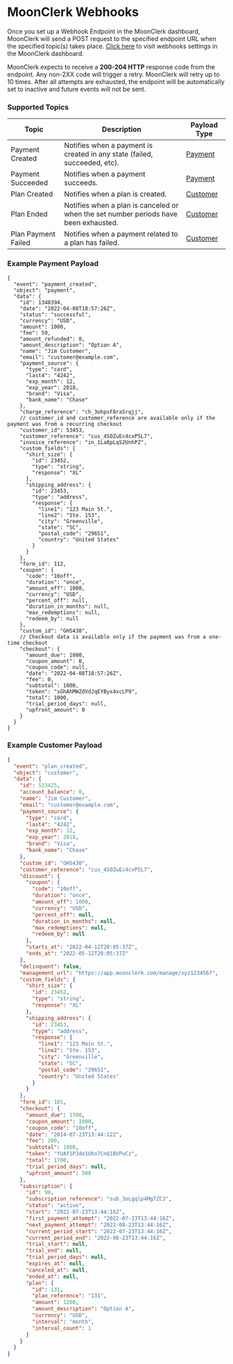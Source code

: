 # MoonClerk Webhooks

Once you set up a Webhook Endpoint in the MoonClerk dashboard, MoonClerk will send a POST request to the specified endpoint URL when the specified topic(s) takes place. [Click here](https://app.moonclerk.com/settings/webhooks) to visit webhooks settings in the MoonClerk dashboard.

MoonClerk expects to receive a **200-204 HTTP** response code from the endpoint. Any non-2XX code will trigger a retry. MoonClerk will retry up to 10 times. After all attempts are exhausted, the endpoint will be automatically set to inactive and future events will not be sent.

### Supported Topics

| Topic               | Description                                                                          | Payload Type                          |
| ------------------- | ------------------------------------------------------------------------------------ | ------------------------------------- |
| Payment Created     | Notifies when a payment is created in any state (failed, succeeded, etc).            | [Payment](#example-payment-payload)   |
| Payment Succeeded   | Notifies when a payment succeeds.                                                    | [Payment](#example-payment-payload)   |
| Plan Created        | Notifies when a plan is created.                                                     | [Customer](#example-customer-payload) |
| Plan Ended          | Notifies when a plan is canceled or when the set number periods have been exhausted. | [Customer](#example-customer-payload) |
| Plan Payment Failed | Notifies when a payment related to a plan has failed.                                | [Customer](#example-customer-payload) |

### Example Payment Payload

```jsonc
{
  "event": "payment_created",
  "object": "payment",
  "data": {
    "id": 1348394,
    "date": "2022-04-08T18:57:26Z",
    "status": "successful",
    "currency": "USD",
    "amount": 1000,
    "fee": 59,
    "amount_refunded": 0,
    "amount_description": "Option A",
    "name": "Jim Customer",
    "email": "customer@example.com",
    "payment_source": {
      "type": "card",
      "last4": "4242",
      "exp_month": 12,
      "exp_year": 2018,
      "brand": "Visa",
      "bank_name": "Chase"
    },
    "charge_reference": "ch_3ohpsF8ra5rqjj",
    // customer_id and customer_reference are available only if the payment was from a recurring checkout
    "customer_id": 53453,
    "customer_reference": "cus_4SOZuEc4cxP5L7",
    "invoice_reference": "in_1La8pLqS2UnhPZ",
    "custom_fields": {
      "shirt_size": {
        "id": 23452,
        "type": "string",
        "response": "XL"
      },
      "shipping_address": {
        "id": 23453,
        "type": "address",
        "response": {
          "line1": "123 Main St.",
          "line2": "Ste. 153",
          "city": "Greenville",
          "state": "SC",
          "postal_code": "29651",
          "country": "United States"
        }
      }
    },
    "form_id": 112,
    "coupon": {
      "code": "10off",
      "duration": "once",
      "amount_off": 1000,
      "currency": "USD",
      "percent_off": null,
      "duration_in_months": null,
      "max_redemptions": null,
      "redeem_by": null
    },
    "custom_id": "GHS430",
    // Checkout data is available only if the payment was from a one-time checkout
    "checkout": {
      "amount_due": 1000,
      "coupon_amount": 0,
      "coupon_code": null,
      "date": "2022-04-08T18:57:26Z",
      "fee": 0,
      "subtotal": 1000,
      "token": "sGhAhMWZdVdJqEYByx4xcLP9",
      "total": 1000,
      "trial_period_days": null,
      "upfront_amount": 0
    }
  }
}
```

### Example Customer Payload

```json
{
  "event": "plan_created",
  "object": "customer",
  "data": {
    "id": 523425,
    "account_balance": 0,
    "name": "Jim Customer",
    "email": "customer@example.com",
    "payment_source": {
      "type": "card",
      "last4": "4242",
      "exp_month": 12,
      "exp_year": 2018,
      "brand": "Visa",
      "bank_name": "Chase"
    },
    "custom_id": "GHS430",
    "customer_reference": "cus_4SOZuEc4cxP5L7",
    "discount": {
      "coupon": {
        "code": "10off",
        "duration": "once",
        "amount_off": 1000,
        "currency": "USD",
        "percent_off": null,
        "duration_in_months": null,
        "max_redemptions": null,
        "redeem_by": null
      },
      "starts_at": "2022-04-12T20:05:37Z",
      "ends_at": "2022-05-12T20:05:37Z"
    },
    "delinquent": false,
    "management_url": "https://app.moonclerk.com/manage/xyz1234567",
    "custom_fields": {
      "shirt_size": {
        "id": 23452,
        "type": "string",
        "response": "XL"
      },
      "shipping_address": {
        "id": 23453,
        "type": "address",
        "response": {
          "line1": "123 Main St.",
          "line2": "Ste. 153",
          "city": "Greenville",
          "state": "SC",
          "postal_code": "29651",
          "country": "United States"
        }
      }
    },
    "form_id": 101,
    "checkout": {
      "amount_due": 1700,
      "coupon_amount": 1000,
      "coupon_code": "10off",
      "date": "2014-07-23T13:44:12Z",
      "fee": 200,
      "subtotal": 1000,
      "token": "YUAf1PJde1Uho7CnQ1BVPuCz",
      "total": 1700,
      "trial_period_days": null,
      "upfront_amount": 500
    },
    "subscription": {
      "id": 98,
      "subscription_reference": "sub_3oLgqlp4MgTZC3",
      "status": "active",
      "start": "2022-07-23T13:44:16Z",
      "first_payment_attempt": "2022-07-23T13:44:16Z",
      "next_payment_attempt": "2022-08-23T13:44:16Z",
      "current_period_start": "2022-07-23T13:44:16Z",
      "current_period_end": "2022-08-23T13:44:16Z",
      "trial_start": null,
      "trial_end": null,
      "trial_period_days": null,
      "expires_at": null,
      "canceled_at": null,
      "ended_at": null,
      "plan": {
        "id": 131,
        "plan_reference": "131",
        "amount": 1200,
        "amount_description": "Option A",
        "currency": "USD",
        "interval": "month",
        "interval_count": 1
      }
    }
  }
}
```
